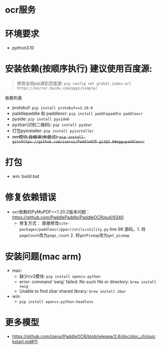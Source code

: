 # ocr服务

# 环境要求
* python3.10

# 安装依赖(按顺序执行) 建议使用百度源: 
> 修改全局pip源到百度源: `pip config set global.index-url https://mirror.baidu.com/pypi/simple/`

依赖列表
* protobuf: `pip install protobuf==3.20.0`
* paddlepaddle 和 paddleocr: `pip install paddlepaddle paddleocr`
* pyside: `pip install pyside6`
* pyzbar(识别二维码): `pip install pyzbar`
* 打包pyinstaller: `pip install pyinstaller`
* ~~ocr模块,自编译(未尝试): `pip install git+https://github.com/izerui/PaddleOCR.git@2.6#egg=paddleocr`~~

# 打包
* win: build.bat

# 修复依赖错误
* ocr依赖的PyMuPDF==1.20.2版本问题：https://github.com/PaddlePaddle/PaddleOCR/pull/9340
  * 修复方式： 直接修改`site-packages/paddleocr/ppocr/utils/utility.py` line 96 源码，1. 将`pageCount`改为`page_count` 2. 将`getPixmap`改为`get_pixmap`

# 安装问题(mac arm)
* mac: 
  * 缺少cv2模块: `pip install opencv-python`
  * error: command 'swig' failed: No such file or directory: `brew install swig`
  * Unable to find zbar shared library: `brew install zbar`
* win:
  * `pip install opencv-python-headless`

# 更多模型
* https://github.com/izerui/PaddleOCR/blob/release/2.6/doc/doc_ch/quickstart.md#11